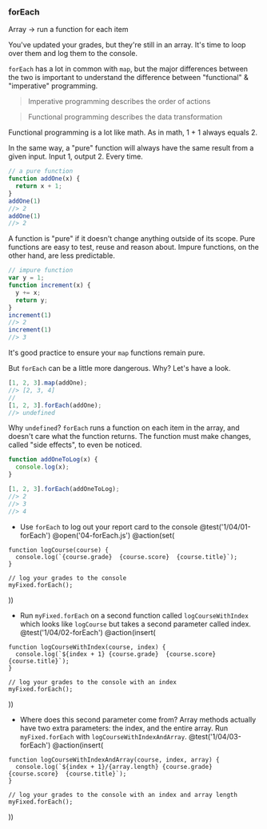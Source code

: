 ### forEach
Array -> run a function for each item

You've updated your grades, but they're still in an array. It's time to loop over them and log them to the console.

`forEach` has a lot in common with `map`, but the major differences between the two is important to understand the difference between "functional" & "imperative" programming.

> Imperative programming describes the order of actions

> Functional programming describes the data transformation

Functional programming is a lot like math. As in math, 1 + 1 always equals 2.

In the same way, a "pure" function will always have the same result from a given input. Input 1, output 2. Every time.

```js
// a pure function
function addOne(x) {
  return x + 1;
}
addOne(1)
//> 2
addOne(1)
//> 2
```

A function is "pure" if it doesn't change anything outside of its scope. Pure functions are easy to test, reuse and reason about. Impure functions, on the other hand, are less predictable.

```js
// impure function
var y = 1;
function increment(x) {
  y += x;
  return y;
}
increment(1)
//> 2
increment(1)
//> 3
```

It's good practice to ensure your `map` functions remain pure.

But `forEach` can be a little more dangerous. Why? Let's have a look.

```js
[1, 2, 3].map(addOne);
//> [2, 3, 4]
//
[1, 2, 3].forEach(addOne);
//> undefined
```

Why `undefined`? `forEach` runs a function on each item in the array, and doesn't care what the function returns. The function must make changes, called "side effects", to even be noticed.

```js
function addOneToLog(x) {
  console.log(x);
}

[1, 2, 3].forEach(addOneToLog);
//> 2
//> 3
//> 4
```

+ Use `forEach` to log out your report card to the console
@test('1/04/01-forEach')
@open('04-forEach.js')
@action(set(
```
function logCourse(course) {
  console.log(`{course.grade}  {course.score}  {course.title}`);
}

// log your grades to the console
myFixed.forEach();
```
))

+ Run `myFixed.forEach` on a second function called `logCourseWithIndex` which looks like `logCourse` but takes a second parameter called index.
@test('1/04/02-forEach')
@action(insert(
```
function logCourseWithIndex(course, index) {
  console.log(`${index + 1} {course.grade}  {course.score}  {course.title}`);
}

// log your grades to the console with an index
myFixed.forEach();
```
))

+ Where does this second parameter come from? Array methods actually have two extra parameters: the index, and the entire array. Run `myFixed.forEach` with `logCourseWithIndexAndArray`.
@test('1/04/03-forEach')
@action(insert(
```
function logCourseWithIndexAndArray(course, index, array) {
  console.log(`${index + 1}/{array.length} {course.grade}  {course.score}  {course.title}`);
}

// log your grades to the console with an index and array length
myFixed.forEach();
```
))
